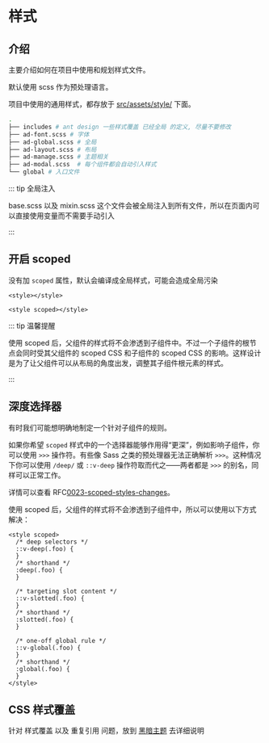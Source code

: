 # 样式

## 介绍

主要介绍如何在项目中使用和规划样式文件。

默认使用 scss 作为预处理语言。

项目中使用的通用样式，都存放于 [src/assets/style/]() 下面。

```bash
.
├── includes # ant design 一些样式覆盖 已经全局 的定义, 尽量不要修改
├── ad-font.scss # 字体
├── ad-global.scss # 全局
├── ad-layout.scss # 布局
├── ad-manage.scss # 主题相关
├── ad-modal.scss  # 每个组件都会自动引入样式
└── global # 入口文件

```

::: tip 全局注入

base.scss 以及 mixin.scss 这个文件会被全局注入到所有文件，所以在页面内可以直接使用变量而不需要手动引入

:::


## 开启 scoped

没有加 `scoped` 属性，默认会编译成全局样式，可能会造成全局污染

```vue
<style></style>

<style scoped></style>
```

::: tip 温馨提醒

使用 scoped 后，父组件的样式将不会渗透到子组件中。不过一个子组件的根节点会同时受其父组件的 scoped CSS 和子组件的 scoped CSS 的影响。这样设计是为了让父组件可以从布局的角度出发，调整其子组件根元素的样式。

:::

## 深度选择器

有时我们可能想明确地制定一个针对子组件的规则。

如果你希望 `scoped` 样式中的一个选择器能够作用得“更深”，例如影响子组件，你可以使用 `>>>` 操作符。有些像 Sass 之类的预处理器无法正确解析 `>>>`。这种情况下你可以使用 `/deep/` 或 `::v-deep` 操作符取而代之——两者都是 `>>>` 的别名，同样可以正常工作。

详情可以查看 RFC[0023-scoped-styles-changes](https://github.com/vuejs/rfcs/blob/master/active-rfcs/0023-scoped-styles-changes.md)。

使用 scoped 后，父组件的样式将不会渗透到子组件中，所以可以使用以下方式解决：

```vue
<style scoped>
  /* deep selectors */
  ::v-deep(.foo) {
  }
  /* shorthand */
  :deep(.foo) {
  }

  /* targeting slot content */
  ::v-slotted(.foo) {
  }
  /* shorthand */
  :slotted(.foo) {
  }

  /* one-off global rule */
  ::v-global(.foo) {
  }
  /* shorthand */
  :global(.foo) {
  }
</style>
```

## CSS 样式覆盖

针对 样式覆盖 以及 重复引用 问题，放到 [黑暗主题](/doc-next/dep/dark.html) 去详细说明


